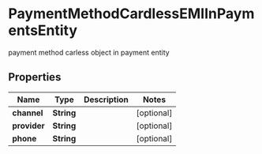 

# PaymentMethodCardlessEMIInPaymentsEntity

payment method carless object in payment entity

## Properties

| Name | Type | Description | Notes |
|------------ | ------------- | ------------- | -------------|
|**channel** | **String** |  |  [optional] |
|**provider** | **String** |  |  [optional] |
|**phone** | **String** |  |  [optional] |



